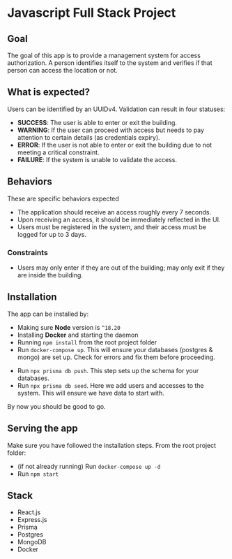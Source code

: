 # Javascript Full Stack Project

## Goal
The goal of this app is to provide a management system for access authorization. A person identifies itself to the system and verifies if that person can access the location or not.

## What is expected?
Users can be identified by an UUIDv4. Validation can result in four statuses:
- **SUCCESS**: The user is able to enter or exit the building.
- **WARNING**: If the user can proceed with access but needs to pay attention to certain details (as credentials expiry).
- **ERROR**: If the user is not able to enter or exit the building due to not meeting a critical constraint.
- **FAILURE**: If the system is unable to validate the access.

## Behaviors
These are specific behaviors expected 
- The application should receive an access roughly every 7 seconds.
- Upon receiving an access, it should be immediately reflected in the UI.
- Users must be registered in the system, and their access must be logged for up to 3 days.

### Constraints
- Users may only enter if they are out of the building; may only exit if they are inside the building.

## Installation
The app can be installed by:
- Making sure **Node** version is `^18.20`
- Installing **Docker** and starting the daemon 
- Running `npm install` from the root project folder
- Run `docker-compose up`. This will ensure your databases (postgres & mongo) are set up. Check for errors and fix them before proceeding.
<!-- - Run `prisma db pull`.  -->
- Run `npx prisma db push`. This step sets up the schema for your databases.
- Run `npx prisma db seed`. Here we add users and accesses to the system. This will ensure we have data to start with.

By now you should be good to go. 

## Serving the app
Make sure you have followed the installation steps. From the root project folder:
- (if not already running) Run `docker-compose up -d`
- Run `npm start`

## Stack
- React.js
- Express.js
- Prisma
- Postgres
- MongoDB
- Docker
